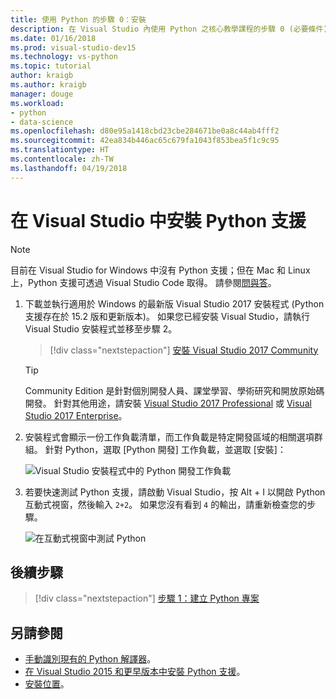 ```yaml
---
title: 使用 Python 的步驟 0：安裝
description: 在 Visual Studio 內使用 Python 之核心教學課程的步驟 0 (必要條件)，涵蓋在 Visual Studio 中安裝 Python 支援的方式。
ms.date: 01/16/2018
ms.prod: visual-studio-dev15
ms.technology: vs-python
ms.topic: tutorial
author: kraigb
ms.author: kraigb
manager: douge
ms.workload:
- python
- data-science
ms.openlocfilehash: d80e95a1418cbd23cbe284671be0a8c44ab4fff2
ms.sourcegitcommit: 42ea834b446ac65c679fa1043f853bea5f1c9c95
ms.translationtype: HT
ms.contentlocale: zh-TW
ms.lasthandoff: 04/19/2018
---
```

# <a name="install-python-support-in-visual-studio"></a>在 Visual Studio 中安裝 Python 支援

> [!Note]
> 目前在 Visual Studio for Windows 中沒有 Python 支援；但在 Mac 和 Linux 上，Python 支援可透過 Visual Studio Code 取得。 請參閱[問與答](overview-of-python-tools-for-visual-studio.md#questions-and-answers)。

1. 下載並執行適用於 Windows 的最新版 Visual Studio 2017 安裝程式 (Python 支援存在於 15.2 版和更新版本)。 如果您已經安裝 Visual Studio，請執行 Visual Studio 安裝程式並移至步驟 2。

    > [!div class="nextstepaction"]
    > <a target="frameTarget" href="https://www.visualstudio.com/thank-you-downloading-visual-studio/?sku=Community&rel=15&rid=34347&utm_source=docs&utm_medium=clickbutton&utm_campaign=python_gettingstarted">安裝 Visual Studio 2017 Community</a>

    >[!Tip]
    > Community Edition 是針對個別開發人員、課堂學習、學術研究和開放原始碼開發。 針對其他用途，請安裝 <a target="frameTarget" href="https://www.visualstudio.com/thank-you-downloading-visual-studio/?sku=Professional&rel=15&rid=34347&utm_source=docs&utm_medium=clickbutton&utm_campaign=python_gettingstarted">Visual Studio 2017 Professional</a> 或 <a target="frameTarget" href="https://www.visualstudio.com/thank-you-downloading-visual-studio/?sku=Enterprise&rel=15&rid=34347&utm_source=docs&utm_medium=clickbutton&utm_campaign=python_gettingstarted">Visual Studio 2017 Enterprise</a>。

1. 安裝程式會顯示一份工作負載清單，而工作負載是特定開發區域的相關選項群組。 針對 Python，選取 [Python 開發] 工作負載，並選取 [安裝]：

    ![Visual Studio 安裝程式中的 Python 開發工作負載](media/installation-python-workload.png)

1. 若要快速測試 Python 支援，請啟動 Visual Studio，按 Alt + I 以開啟 Python 互動式視窗，然後輸入 `2+2`。 如果您沒有看到 `4` 的輸出，請重新檢查您的步驟。

    ![在互動式視窗中測試 Python](media/installation-interactive-test.png)

## <a name="next-steps"></a>後續步驟

> [!div class="nextstepaction"]
> [步驟 1：建立 Python 專案](tutorial-working-with-python-in-visual-studio-step-01-create-project.md)

## <a name="see-also"></a>另請參閱

- [手動識別現有的 Python 解譯器](managing-python-environments-in-visual-studio.md#manually-identifying-an-existing-environment)。
- [在 Visual Studio 2015 和更早版本中安裝 Python 支援](installing-python-support-in-visual-studio.md)。
- [安裝位置](installing-python-support-in-visual-studio.md#install-locations)。

<iframe src="" height="0" width="0" frameborder="0" name="frameTarget" />
